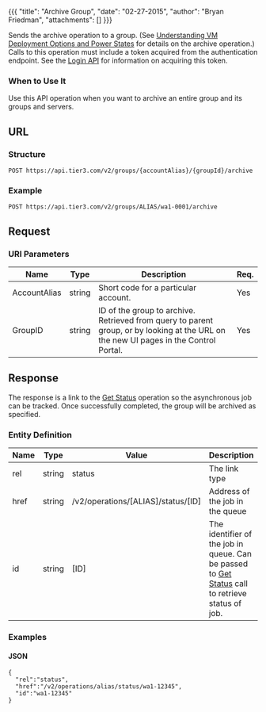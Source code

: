 {{{
  "title": "Archive Group",
  "date": "02-27-2015",
  "author": "Bryan Friedman",
  "attachments": []
}}}

Sends the archive operation to a group. (See <a href="/knowledge-base/servers/understanding-vm-deployment-options-and-power-states/#archive">Understanding VM Deployment Options and Power States</a> for details on the archive operation.) Calls to this operation must include a token acquired from the authentication endpoint. See the <a href="/api-docs/v2#authentication-login">Login API</a> for information on acquiring this token.


### When to Use It

Use this API operation when you want to archive an entire group and its groups and servers.

## URL

### Structure

    POST https://api.tier3.com/v2/groups/{accountAlias}/{groupId}/archive

### Example

    POST https://api.tier3.com/v2/groups/ALIAS/wa1-0001/archive

## Request

### URI Parameters

<table>
  <thead>
    <tr>
      <th>Name</th>
      <th>Type</th>
      <th>Description</th>
      <th>Req.</th>
    </tr>
  </thead>
  <tbody>
    <tr>
      <td>AccountAlias</td>
      <td>string</td>
      <td>Short code for a particular account.</td>
      <td>Yes</td>
    </tr>
    <tr>
      <td>GroupID</td>
      <td>string</td>
      <td>ID of the group to archive. Retrieved from query to parent group, or by looking at the URL on the new UI pages in the Control Portal.</td>
      <td>Yes</td>
    </tr>
  </tbody>
</table>

## Response

The response is a link to the <a href="/api-docs/v2#queue-get-status">Get Status</a> operation so the asynchronous job can be tracked. Once successfully completed, the group will be archived as specified.

### Entity Definition

<table>
  <thead>
    <tr>
      <th>Name</th>
      <th>Type</th>
      <th>Value</th>
      <th>Description</th>
    </tr>
  </thead>
  <tbody>
    <tr>
      <td>rel</td>
      <td>string</td>
      <td>status</td>
      <td>The link type</td>
    </tr>
    <tr>
      <td>href</td>
      <td>string</td>
      <td>/v2/operations/[ALIAS]/status/[ID]</td>
      <td>Address of the job in the queue</td>
    </tr>
    <tr>
      <td>id</td>
      <td>string</td>
      <td>[ID]</td>
      <td>The identifier of the job in queue. Can be passed to <a href="/api-docs/v2#queue-get-status">Get Status</a> call to retrieve status of job.</td>
    </tr>
  </tbody>
</table>

### Examples

#### JSON

    {
      "rel":"status",
      "href":"/v2/operations/alias/status/wa1-12345",
      "id":"wa1-12345"
    }
